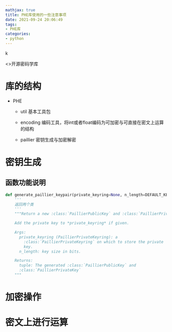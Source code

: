 ```yaml
---
mathjax: true
title: PHE库使用的一些注意事项
date: 2021-09-24 20:06:49
tags: 
- PHE库
categories:
- python
---
```


k

<>开源密码学库

# 库的结构

+ PHE
  + util 基本工具包
  
  + encoding 编码工具，将int或者float编码为可加密与可直接在密文上运算的结构
  
  + paillier 密钥生成与加密解密


# 密钥生成

## 函数功能说明

```python
def generate_paillier_keypair(private_keyring=None, n_length=DEFAULT_KEYSIZE):
    '''
    返回两个类
    '''
    """Return a new :class:`PaillierPublicKey` and :class:`PaillierPrivateKey`.

    Add the private key to *private_keyring* if given.

    Args:
      private_keyring (PaillierPrivateKeyring): a
        :class:`PaillierPrivateKeyring` on which to store the private
        key.
      n_length: key size in bits.

    Returns:
      tuple: The generated :class:`PaillierPublicKey` and
      :class:`PaillierPrivateKey`
    """
```



# 加密操作

# 密文上进行运算

